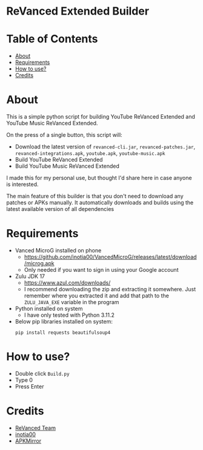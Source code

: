 # **ReVanced Extended Builder**

# Table of Contents

- [About](#about)
- [Requirements](#requirements)
- [How to use?](#how-to-use)
- [Credits](#credits)

# About

This is a simple python script for building YouTube ReVanced Extended and YouTube Music ReVanced Extended.

On the press of a single button, this script will:

* Download the latest version of `revanced-cli.jar`, `revanced-patches.jar`, `revanced-integrations.apk`, `youtube.apk`, `youtube-music.apk`
* Build YouTube ReVanced Extended
* Build YouTube Music ReVanced Extended

I made this for my personal use, but thought I'd share here in case anyone is interested.

The main feature of this builder is that you don't need to download any patches or APKs manually. It automatically downloads and builds using the latest available version of all dependencies

# Requirements

* Vanced MicroG installed on phone
  * https://github.com/inotia00/VancedMicroG/releases/latest/download/microg.apk
  * Only needed if you want to sign in using your Google account
* Zulu JDK 17
  * https://www.azul.com/downloads/
  * I recommend downloading the zip and extracting it somewhere. Just remember where you extracted it and add that path to the `ZULU_JAVA_EXE` variable in the program
* Python installed on system
  * I have only tested with Python 3.11.2
* Below pip libraries installed on system:
    ```
	pip install requests beautifulsoup4
	```

# How to use?

* Double click `Build.py`
* Type 0
* Press Enter

# Credits

* [ReVanced Team](https://github.com/revanced/)
* [inotia00](https://github.com/inotia00/)
* [APKMirror](https://www.apkmirror.com/)
